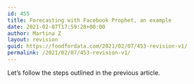 ```yaml
---
id: 455
title: Forecasting with Facebook Prophet, an example
date: 2021-02-07T17:59:28+00:00
author: Martina Z
layout: revision
guid: https://foodfordata.com/2021/02/07/453-revision-v1/
permalink: /2021/02/07/453-revision-v1/
---
```

Let&#8217;s follow the steps outlined in the previous article.